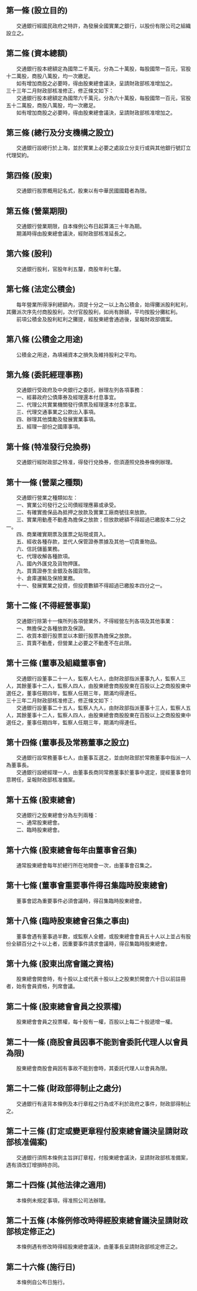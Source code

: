 第一條 (設立目的)
-----------------
　　交通銀行經國民政府之特許，為發展全國實業之銀行，以股份有限公司之組織設立之。  


第二條 (資本總額)
-----------------
　　交通銀行股本總額定為國幣二千萬元，分為二十萬股，每股國幣一百元，官股十二萬股，商股八萬股，均一次繳足。  
　　如有增加商股之必要時，得由股東總會議決，呈請財政部核准增加之。  
三十三年二月財政部核准修正，修正條文如下：  
　　交通銀行股本總額定為國幣六千萬元，分為六十萬股，每股國幣一百元，官股五十二萬股，商股八萬股，均一次繳足。  
　　如有增加商股之必要時，得由股東總會議決，呈請財政部核准增加之。　　  


第三條 (總行及分支機構之設立)
-----------------------------
　　交通銀行設總行於上海，並於實業上必要之處設立分支行或與其他銀行號訂立代理契約。  


第四條 (股東)
-------------
　　交通銀行股票概用記名式，股東以有中華民國國籍者為限。  


第五條 (營業期限)
-----------------
　　交通銀行營業期限，自本條例公布日起算滿三十年為期。  
　　期滿時得由股東總會議決，經財政部核准延長之。  


第六條 (股利)
-------------
　　交通銀行股利，官股年利五釐，商股年利七釐。  


第七條 (法定公積金)
-------------------
　　每年營業所得淨利總額內，須提十分之一以上為公積金，始得攤派股利紅利，其攤派次序先付商股股利，次付官股股利，如尚有餘額，平均按股分攤紅利。  
　　前項公積金及股利紅利之攤提，經股東總會通過後，呈報財政部備案。  


第八條 (公積金之用途)
---------------------
　　公積金之用途，為填補資本之損失及維持股利之平均。  


第九條 (委託經理事務)
---------------------
　　交通銀行受政府及中央銀行之委託，辦理左列各項事務：  
　　一、經募政府公債庫券及經理還本付息事宜。  
　　二、代理公共實業機關發行債票及經理還本付息事宜。  
　　三、代理交通事業之公款出入事項。  
　　四、辦理其他獎勵及發展實業事項。  
　　五、經理一部份之國庫事項。  


第十條 (特准發行兌換券)
-----------------------
　　交通銀行經財政部之特准，得發行兌換券，但須遵照兌換券條例辦理。  


第十一條 (營業之種類)
---------------------
　　交通銀行營業之種類如左：  
　　一、實業公司發行之公司債經理應募或承受。  
　　二、有確實擔保品為抵押之放款及實業工廠商號往來放款。  
　　三、實業用動產不動產為擔保之放款；但放款總額不得超過已繳股本二分之一。  
　　四、商業確實期票及匯票之貼現或買入。  
　　五、經收各種存款，並代人保管證券票據及其他一切貴重物品。  
　　六、信託儲蓄業務。  
　　七、代理收解各種款項。  
　　八、國內外匯兌及貨物押匯。  
　　九、買賣證券生金銀及各國貨幣。  
　　十、倉庫運輸及保險業務。  
　　十一、發展實業之投資，但投資數額不得超過已繳股本四分之一。  


第十二條 (不得經營事業)
-----------------------
　　交通銀行除第十一條所列各項營業外，不得經營左列各項及其他事業：  
　　一、無擔保之各種放款及保證。  
　　二、收買本銀行股票並以本銀行股票為擔保之放款。  
　　三、買賣不動產，但營業上必要之不動產不在此限。  


第十三條 (董事及組織董事會)
---------------------------
　　交通銀行設董事二十一人，監察人七人，由財政部指派董事九人，監察人三人，其餘董事十二人，監察人四人，由股東總會商股股東在百股以上之商股股東中選任之，董事任期四年，監察人任期三年，期滿均得連任。  
三十三年二月財政部核准修正，修正條文如下：  
　　交通銀行設董事二十五人，監察人九人，由財政部指派董事十三人，監察人五人，其餘董事十二人，監察人四人，由股東總會商股股東在百股以上之商股股東中選任之，董事任期四年，監察人任期三年，期滿均得連任。  


第十四條 (董事長及常務董事之設立)
---------------------------------
　　交通銀行設常務董事七人，由董事互選之，並由財政部於常務董事中指派一人為董事長。  
　　交通銀行設總經理一人，由董事長商同常務董事於董事中選定，提經董事會同意聘任，呈報財政部核准備案。  


第十五條 (股東總會)
-------------------
　　交通銀行之股東總會分為左列兩種：  
　　一、通常股東總會。  
　　二、臨時股東總會。  


第十六條 (股東總會每年由董事會召集)
-----------------------------------
　　通常股東總會每年於總行所在地開會一次，由董事會召集之。  


第十七條 (董事會重要事件得召集臨時股東總會)
-------------------------------------------
　　董事會認為重要事件必須會議時，得召集臨時股東總會。  


第十八條 (臨時股東總會召集之事由)
---------------------------------
　　董事會遇有董事過半數，或監察人全體，或股東總會會員五十人以上並占有股份全額百分之十以上者，因重要事件請求會議時，得召集臨時股東總會。  


第十九條 (股東出席會議之資格)
-----------------------------
　　股東總會開會時，有十股以上或代表十股以上之股東於開會六十日以前註冊者，始有會員資格，列席會議。  


第二十條 (股東總會會員之投票權)
-------------------------------
　　股東總會會員之投票權，每十股有一權，百股以上每二十股遞增一權。  


第二十一條 (商股會員因事不能到會委託代理人以會員為限)
-----------------------------------------------------
　　股東總會商股會員因有事故不能到會時，其委託代理人以會員為限。  


第二十二條 (財政部得制止之處分)
-------------------------------
　　交通銀行有違背本條例及本行章程之行為或不利於政府之事件，財政部得制止之。  


第二十三條 (訂定或變更章程付股東總會議決呈請財政部核准備案)
-----------------------------------------------------------
　　交通銀行須照本條例主旨詳訂章程，付股東總會議決，呈請財政部核准備案，遇有須改訂增損時亦同。  


第二十四條 (其他法律之適用)
---------------------------
　　本條例未規定事項，得准照公司法辦理。  


第二十五條 (本條例修改時得經股東總會議決呈請財政部核定修正之)
-------------------------------------------------------------
　　本條例遇有修改時得經股東總會議決，由董事長呈請財政部核定修正之。  


第二十六條 (施行日)
-------------------
　　本條例自公布日施行。